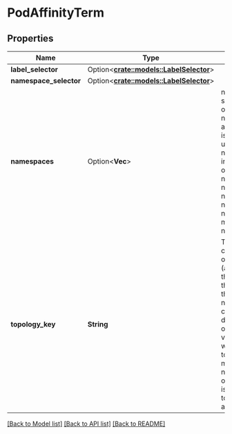 # PodAffinityTerm

## Properties

Name | Type | Description | Notes
------------ | ------------- | ------------- | -------------
**label_selector** | Option<[**crate::models::LabelSelector**](LabelSelector.md)> |  | [optional]
**namespace_selector** | Option<[**crate::models::LabelSelector**](LabelSelector.md)> |  | [optional]
**namespaces** | Option<**Vec<String>**> | namespaces specifies a static list of namespace names that the term applies to. The term is applied to the union of the namespaces listed in this field and the ones selected by namespaceSelector. null or empty namespaces list and null namespaceSelector means \"this pod's namespace\" | [optional]
**topology_key** | **String** | This pod should be co-located (affinity) or not co-located (anti-affinity) with the pods matching the labelSelector in the specified namespaces, where co-located is defined as running on a node whose value of the label with key topologyKey matches that of any node on which any of the selected pods is running. Empty topologyKey is not allowed. | 

[[Back to Model list]](../README.md#documentation-for-models) [[Back to API list]](../README.md#documentation-for-api-endpoints) [[Back to README]](../README.md)


